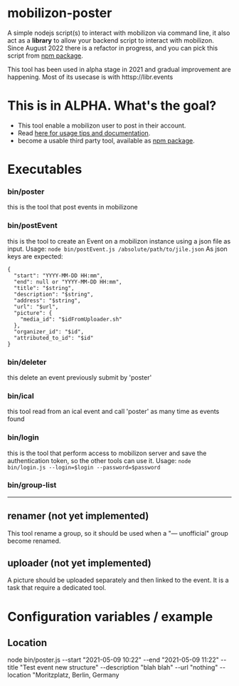 # mobilizon-poster

A simple nodejs script(s) to interact with mobilizon via command line, it also act as a **library** to allow your backend script to interact with mobilizon.
Since August 2022 there is a refactor in progress, and you can pick this script from [npm package](https://www.npmjs.com/package/@_vecna/mobilizon-poster).

This tool has been used in alpha stage in 2021 and gradual improvement are happening. Most of its usecase is with httsp://libr.events

# This is in ALPHA. What's the goal?

* This tool enable a mobilizon user to post in their account. 
* Read [here for usage tips and documentation](https://libr.events/mobilizon-poster).
* become a usable third party tool, available as [npm package](https://www.npmjs.com/package/@_vecna/mobilizon-poster).

# Executables 

### bin/poster 

this is the tool that post events in mobilizone

### bin/postEvent

this is the tool to create an Event on a mobilizon instance using a json file as input.
Usage: `node bin/postEvent.js /absolute/path/to/jile.json`
As json keys are expected: 
```
{
  "start": "YYYY-MM-DD HH:mm",
  "end": null or "YYYY-MM-DD HH:mm",
  "title": "$string",
  "description": "$string",
  "address": "$string",
  "url": "$url",
  "picture": {
    "media_id": "$idFromUploader.sh"
  },
  "organizer_id": "$id",
  "attributed_to_id": "$id"
}
```

### bin/deleter

this delete an event previously submit by 'poster'

### bin/ical 

this tool read from an ical event and call 'poster' as many time as events found

### bin/login 

this is the tool that perform access to mobilizon server and save the authentication token, so the other tools can use it.
Usage: `node bin/login.js --login=$login --password=$password`

### bin/group-list

--- 

## renamer (not yet implemented)

This tool rename a group, so it should be used when a "— unofficial" group become renamed.

## uploader (not yet implemented)

A picture should be uploaded separately and then linked to the event. It is a task that require a dedicated tool.


# Configuration variables / example

## Location 

node bin/poster.js --start "2021-05-09 10:22" --end "2021-05-09 11:22" --title "Test event new structure" --description "blah blah" --url "nothing" --location "Moritzplatz, Berlin, Germany
